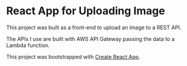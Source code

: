 # React App for Uploading Image

This project was built as a front-end to upload an image to a REST API.

The APIs I use are built with AWS API Gateway passing the data to a Lambda function.

This project was bootstrapped with [Create React App](https://github.com/facebook/create-react-app).
